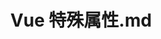 ---
layout: post
title: Vue 特殊属性.md
categories: [Vue]
description: Vue
keywords: Vue
mermaid: false
sequence: false
flow: false
mathjax: false
mindmap: false
mindmap2: false
---